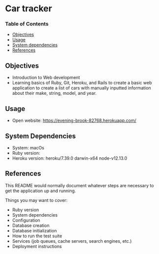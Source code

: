 # Car tracker

### Table of Contents
  * [Objectives](#objectives)
  * [Usage](#usage)
  * [System dependencies](#System-dependencies)
  * [References](#references)
  
## Objectives
  * Introduction to Web development
  * Learning basics of Ruby, Git, Heroku, and Rails to create a basic web application to create a list of cars with manually inputted information about their make, string, model, and year.
  
## Usage
  * Open website: https://evening-brook-82768.herokuapp.com/
  
## System Dependencies
 * System: macOs
 * Ruby version: 
 * Heroku version: heroku/7.39.0 darwin-x64 node-v12.13.0
 
## References


This README would normally document whatever steps are necessary to get the
application up and running.

Things you may want to cover:
* Ruby version
* System dependencies
* Configuration
* Database creation
* Database initialization
* How to run the test suite
* Services (job queues, cache servers, search engines, etc.)
* Deployment instructions
